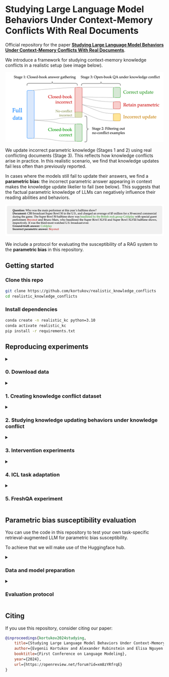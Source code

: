 # Studying Large Language Model Behaviors Under Context-Memory Conflicts With Real Documents

Official repository for the paper [**Studying Large Language Model Behaviors Under Context-Memory Conflicts With Real Documents**](https://openreview.net/forum?id=xm8zYRfrqE).

We introduce a framework for studying context-memory knowledge conflicts in a realistic setup (see image below). 

<p align="center">
  <img src="assets/setup.svg" alt="Experimental design">
</p>

We update incorrect parametric knowledge (Stages 1 and 2) using real conflicting documents (Stage 3).
This reflects how knowledge conflicts arise in practice.
In this realistic scenario, we find that knowledge updates fail less often than previously reported.


In cases where the models still fail to update their answers, we find a **parametric bias**: the incorrect parametric answer appearing in context makes the knowledge update likelier to fail (see below).
This suggests that the factual parametric knowledge of LLMs can negatively influence their reading abilities and behaviors.

![Example](assets/example.jpeg)

We include a protocol for evaluating the susceptibility of a RAG system to the **parametric bias** in this repository.



## Getting started

### Clone this repo
```bash
git clone https://github.com/kortukov/realistic_knowledge_conflicts
cd realistic_knowledge_conflicts
```

### Install dependencies
```bash
conda create -n realistic_kc python=3.10
conda activate realistic_kc
pip install -r requirements.txt
```

## Reproducing experiments

<details>
  <summary><h3>0. Download data</h3></summary>

  ####  Test data 
  We download the [MrQA](https://huggingface.co/datasets/mrqa) validation split and use it as test data: 
  NQ, SQuAD, NewsQA, TriviaQA, SearchQA, HotpotQA.
  ```
  python 0_download_data.py --dataset-type test
  ```

  ####  ICL data 
  In Stage 1 of our experimental pipeline we run the models closed-book.
  To ensure best posssible closed-book performance we use ICL demonstrations.
  For ICL we use the train split of each dataset.
  We shuffle the original data and only save 10 examples.
  ```
  python 0_download_data.py --dataset-type icl
  ```
  
</details>  

<details>
  <summary><h3>1. Creating knowledge conflict dataset</h3></summary>

  #### Stage 1: Closed-book answer gathering
  We run the closed-book experiments using configs in [<code>config/cb</code>](https://github.com/kortukov/realistic_knowledge_conflicts/tree/main/config/cb).

  ```
  python 1_gather_cb_answers.py --config config/cb/llama7b/hotpotqa.conf
  ```

  #### Stage 2: Filtering out no-conflict examples
  ```
  python 2_filter_out_no_conflict.py --config config/filter/llama7b/hotpotqa.conf 
  ```

</details>

<details>
  <summary><h3>2. Studying knowledge updating behaviors under knowledge conflict</h3></summary>

  #### Section 4.2 Studying knowledge updating behaviors under realistic knowledge conflicts
  In this experiment, we run stage 3 of the pipeline.
  We run the open-book experiments using configs in [<code>config/ob</code>](https://github.com/kortukov/realistic_knowledge_conflicts/tree/main/config/ob).
  By default, the results are saved into <code>results/{model_name}/ob_{dataset}.out</code>.
  

  ```
  python 3_run_ob_experiment.py --config config/ob/llama7b/hotpotqa.conf
  ```
  
  Results reported in Table 3 can be found by keys "Retain parametric", "Correct update", and "Incorrect update"
  in the output file.

  #### Section 4.3.1 Studying the differences between example categories
  Results reported in Figure 2 can be found in the output file by keys <code>"Overall CB in Context"</code>, 
  <code>"CB in Context Retain parametric"</code>, <code>"CB in Context Correct update"</code>, and <code>"CB in Context Incorrect update"</code>.

  #### Section 4.3.2 Influence of parametric answer in context on knowledge update failures
  Results reported in Table 4 can be found in the output file by taking the following difference:

  <code>(1 - "P(correct_update | cb_in_ctx)") - (1 - "P(correct_update | not cb_in_ctx)")</code>

  <code>= "P(correct_update | not cb_in_ctx)" - "P(correct_update | cb_in_ctx)"</code>

  The p-values are reported in key <code>"P-val CU"</code>.

</details> 


<details>
  <summary><h3>3. Intervention experiments</h3></summary>

  #### Section 4.4.1 Masking reduces the likelihood of retaining parametric answer
  We run the masking experiments using configs in [<code>config/mask</code>](https://github.com/kortukov/realistic_knowledge_conflicts/tree/main/config/mask).

  The results are saved into <code>results/{model_name}/mask_{dataset}.out</code>.
  ```
  python 3_run_ob_experiment.py --config config/mask/llama7b/hotpotqa.conf
  ```

  #### Section 4.4.2 Adding the parametric answer to the context increases the likelihood of retaining it
  We run the experiments with adding incorrect parametric answer to context using configs in [<code>config/add</code>](https://github.com/kortukov/realistic_knowledge_conflicts/tree/main/config/add).

  The results are saved into <code>results/{model_name}/add_{dataset}.out</code>.
  ```
  python 3_run_ob_experiment.py --config config/add/llama7b/hotpotqa.conf
  ```

</details>


<details>
  <summary><h3>4. ICL task adaptation</h3></summary>

  #### Appendix E Task adaptation using in-context learning
  In this experiment, we test whether in-context demonstrations can minimize the influence of the discovered parametric bias.

  We run the ICL experiments using configs in [<code>config/icl</code>](https://github.com/kortukov/realistic_knowledge_conflicts/tree/main/config/icl).

  The results are saved into <code>results/{model_name}/icl_{dataset}.out</code>.
  ```
  python 3_run_ob_experiment.py --config config/icl/llama7b/hotpotqa.conf
  ```
</details>


<details>
  <summary><h3>5. FreshQA experiment</h3></summary>

  #### Appendix G Parametric answer is likely to appear in real-world documents
  In this experiment, we move closer to a realistic RAG knowledge updating scenario and check how often does the incorrect parametric
  answer of a model appears in real-world retrieved documents. To that end, we run models on the FreshQA dataset.
  It contains questions, whose answers change with time. Updated truth answers are supplied together with web
  documents containing them.

  First, we download the FreshQA data for Feb 26, 2024 (as in the paper).

  ```
  python 4_download_freshqa.py
  ```

  Then we find out the parametric (outdated) answers of the model by running the closed-book experiment.
  
  We use configs in [<code>config/freshqa</code>](https://github.com/kortukov/realistic_knowledge_conflicts/tree/main/config/freshqa). 
  ```
  python 1_gather_cb_answers.py --config config/freshqa/llama7b.conf
  ```

  The results are saved into <code>results/{model_name}/add_{dataset}.out</code>.
  Values reported in Table 15 can be found under the keys <code>"Parametric answer in context"</code>, and <code>"Incorrect out of parametric in context"</code>.


</details>


## Parametric bias susceptibility evaluation

You can use the code in this repository to test your own task-specific retrieval-augmented LLM for parametric bias susceptibility.

To achieve that we will make use of the Huggingface hub.

<details>
  <summary><h3>Data and model preparation</h3></summary>

  #### Prepare the dataset
  First, you will need to [upload your dataset to the Huggingface hub](https://huggingface.co/docs/hub/en/datasets-adding) in the correct format.
  To be compatible with our evaluation it should have <code>"question"</code>, <code>"context"</code>, and <code>answers</code> fields.

  Formulate your downstream task in the QA format and supply your retrieved documents in the <code>"context"</code> field.

  #### Prepare the model
  As with the data, choose a model from the hub or [upload your custom model to the Huggingface hub](https://huggingface.co/docs/hub/en/models-uploading).

  #### Prepare the config file
  In all config files in the [<code>config/custom</code>](https://github.com/kortukov/realistic_knowledge_conflicts/tree/main/config/custom) you have to replace the lines
  ```
  model_name: "your_model_name"
  ```
  and
  ```
  dataset: "your_dataset_name"
  ```
  with the hub identifiers of your own model and dataset.

</details>


<details>
  <summary><h3>Evaluation protocol</h3></summary>
  The protocol is based on the intervention experiments in the paper.

  #### Download the dataset
  ```
  python 0_download_data.py --dataset-type custom --custom-dataset-name <your_dataset_name>
  ```

  #### Gather closed-book answers of your model
  ```
  python 1_gather_cb_answers.py --config config/custom/cb.conf
  ```

  #### Filter out no-conflict examples
  ```
  python 2_filter_out_no_conflict.py --config config/custom/filter.conf 
  ```

  #### Evaluate the model open-book on your task
  ```
  python 3_run_ob_experiment.py --config config/custom/ob.conf
  ```

  #### Introduce the incorrect parametric answer into the context
  ```
  python 3_run_ob_experiment.py --config config/custom/add.conf
  ```

  #### Interpret the results
  To see how susceptible your model is to the parametric bias we compare the results before and after adding the incorrect parametric answer to the context.
  We compare the fields <code>"Retain parametric"</code>, <code>"Correct update"</code>, and <code>"Incorrect update"</code> in the files
  <code>results/{your_model_name}/ob_{your_dataset_name}.out</code> and <code>results/{your_model_name}/add_{your_dataset_name}.out</code>.

  If adding the incorrect answer to the context increases the prevalence of <code>"Retain parametric"</code> class, your model is susceptible to the **parametric bias**.


</details>

## Citing 

If you use this repository, consider citing our paper:

```bibtex
@inproceedings{kortukov2024studying,
    title={Studying Large Language Model Behaviors Under Context-Memory Conflicts With Real Documents},
    author={Evgenii Kortukov and Alexander Rubinstein and Elisa Nguyen and Seong Joon Oh},
    booktitle={First Conference on Language Modeling},
    year={2024},
    url={https://openreview.net/forum?id=xm8zYRfrqE}
}
``` 
